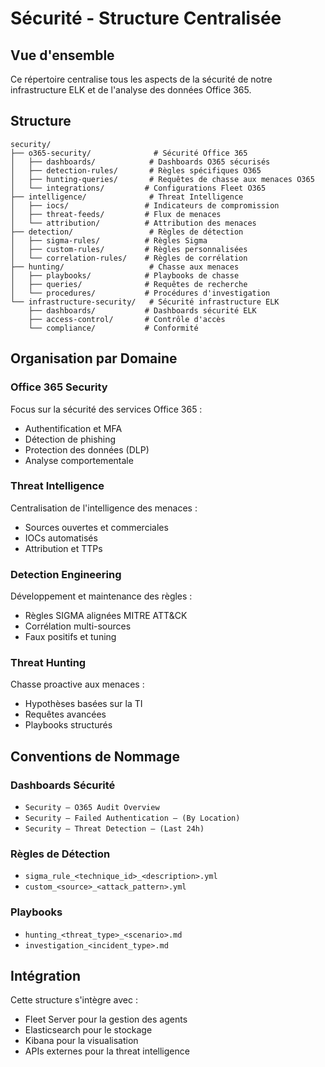 # Sécurité - Structure Centralisée

## Vue d'ensemble

Ce répertoire centralise tous les aspects de la sécurité de notre infrastructure ELK et de l'analyse des données Office 365.

## Structure

```plaintext
security/
├── o365-security/              # Sécurité Office 365
│   ├── dashboards/            # Dashboards O365 sécurisés
│   ├── detection-rules/       # Règles spécifiques O365
│   ├── hunting-queries/       # Requêtes de chasse aux menaces O365
│   └── integrations/         # Configurations Fleet O365
├── intelligence/              # Threat Intelligence
│   ├── iocs/                 # Indicateurs de compromission
│   ├── threat-feeds/         # Flux de menaces
│   └── attribution/          # Attribution des menaces
├── detection/                 # Règles de détection
│   ├── sigma-rules/          # Règles Sigma
│   ├── custom-rules/         # Règles personnalisées
│   └── correlation-rules/    # Règles de corrélation
├── hunting/                   # Chasse aux menaces
│   ├── playbooks/            # Playbooks de chasse
│   ├── queries/              # Requêtes de recherche
│   └── procedures/           # Procédures d'investigation
└── infrastructure-security/   # Sécurité infrastructure ELK
    ├── dashboards/           # Dashboards sécurité ELK
    ├── access-control/       # Contrôle d'accès
    └── compliance/           # Conformité
```

## Organisation par Domaine

### Office 365 Security
Focus sur la sécurité des services Office 365 :
- Authentification et MFA
- Détection de phishing
- Protection des données (DLP)
- Analyse comportementale

### Threat Intelligence
Centralisation de l'intelligence des menaces :
- Sources ouvertes et commerciales
- IOCs automatisés
- Attribution et TTPs

### Detection Engineering
Développement et maintenance des règles :
- Règles SIGMA alignées MITRE ATT&CK
- Corrélation multi-sources
- Faux positifs et tuning

### Threat Hunting
Chasse proactive aux menaces :
- Hypothèses basées sur la TI
- Requêtes avancées
- Playbooks structurés

## Conventions de Nommage

### Dashboards Sécurité
- `Security – O365 Audit Overview`
- `Security – Failed Authentication – (By Location)`
- `Security – Threat Detection – (Last 24h)`

### Règles de Détection
- `sigma_rule_<technique_id>_<description>.yml`
- `custom_<source>_<attack_pattern>.yml`

### Playbooks
- `hunting_<threat_type>_<scenario>.md`
- `investigation_<incident_type>.md`

## Intégration

Cette structure s'intègre avec :
- Fleet Server pour la gestion des agents
- Elasticsearch pour le stockage
- Kibana pour la visualisation
- APIs externes pour la threat intelligence
